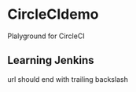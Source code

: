 # CircleCIdemo
Plalyground for CircleCI

## Learning Jenkins
url should end with trailing backslash
